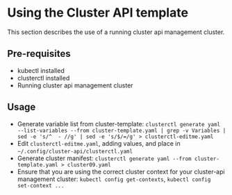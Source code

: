 # Using the Cluster API template

This section describes the use of a running cluster api management cluster.

## Pre-requisites

- kubectl installed
- clusterctl installed
- Running cluster api management cluster

## Usage

- Generate variable list from cluster-template: `clusterctl generate yaml --list-variables --from cluster-template.yaml | grep -v Variables | sed -e 's/^  - //g' | sed -e 's/$/=/g' > clusterctl-editme.yaml`
- Edit `clusterctl-editme.yaml`, adding values, and place in `~/.config/cluster-api/clusterctl.yaml`
- Generate cluster manifest: `clusterctl generate yaml --from cluster-template.yaml > cluster09.yaml`
- Ensure that you are using the correct cluster context for your cluster-api management cluster: `kubectl config get-contexts`, `kubectl config set-context ...`
